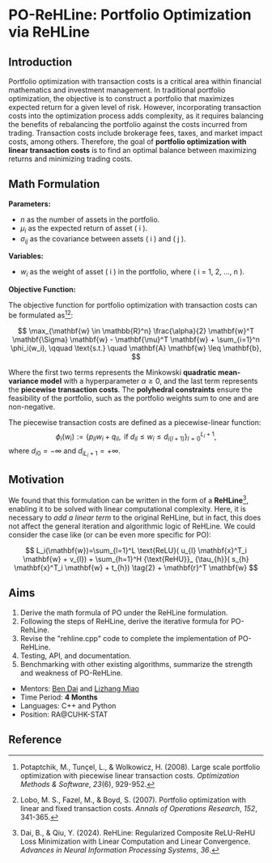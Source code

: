 

# PO-ReHLine: Portfolio Optimization via ReHLine

## Introduction

Portfolio optimization with transaction costs is a critical area within financial mathematics and investment management. In traditional portfolio optimization, the objective is to construct a portfolio that maximizes expected return for a given level of risk. However, incorporating transaction costs into the optimization process adds complexity, as it requires balancing the benefits of rebalancing the portfolio against the costs incurred from trading. Transaction costs include brokerage fees, taxes, and market impact costs, among others. Therefore, the goal of **portfolio optimization with linear transaction costs** is to find an optimal balance between maximizing returns and minimizing trading costs.

## Math Formulation

**Parameters:**

- $n$ as the number of assets in the portfolio.
- $\mu_i$ as the expected return of asset \( i \).
- $\sigma_{ij}$​ as the covariance between assets \( i \) and \( j \).

**Variables:**

- $w_i$​ as the weight of asset \( i \) in the portfolio, where \( i = 1, 2, ..., n \).

**Objective Function:**

The objective function for portfolio optimization with transaction costs can be formulated as[^PO1][^PO2]:

$$
\max_{\mathbf{w} \in \mathbb{R}^n} \frac{\alpha}{2} \mathbf{w}^T \mathbf{\Sigma} \mathbf{w} - \mathbf{\mu}^T \mathbf{w} + \sum_{i=1}^n \phi_i(w_i), \qquad \text{s.t.} \quad \mathbf{A} \mathbf{w} \leq \mathbf{b},
$$

Where the first two terms represents the Minkowski **quadratic mean-variance model** with a hyperparameter $\alpha \geq 0$​, and the last term represents the **piecewise transaction costs**. The **polyhedral constraints** ensure the feasibility of the portfolio, such as the portfolio weights sum to one and are non-negative.

The piecewise transaction costs are defined as a piecewise-linear function:
$$
\phi_i(w_i) := \{ p_{il} w_i + q_{il}, \text{ if } d_{il} \leq w_i \leq d_{i(l+1)}\}_{l=0}^{L_i+1},
$$
where $d_{i0} = - \infty$ and $d_{i{L_i + 1}} = + \infty$​.

## Motivation

We found that this formulation can be written in the form of a **ReHLine**[^rehline], enabling it to be solved with linear computational complexity. Here, it is necessary to *add a linear term* to the original ReHLine, but in fact, this does not affect the general iteration and algorithmic logic of ReHLine. We could consider the case like (or can be even more specific for PO):

$$
L_i(\mathbf{w})=\sum_{l=1}^L \text{ReLU}( u_{l} \mathbf{x}^T_i \mathbf{w}  + v_{l}) + \sum_{h=1}^H {\text{ReHU}}_ {\tau_{h}}( s_{h} \mathbf{x}^T_i \mathbf{w} + t_{h}) \tag{2} + \mathbf{r}^T \mathbf{w}
$$

## Aims

1. Derive the math formula of PO under the ReHLine formulation.
2. Following the steps of ReHLine, derive the iterative formula for PO-RehLine.
3. Revise the "rehline.cpp" code to complete the implementation of PO-ReHLine.
4. Testing, API, and documentation.
5. Benchmarking with other existing algorithms, summarize the strength and weakness of PO-ReHLine.

- Mentors: [Ben Dai](https://www.bendai.org/) and [Lizhang Miao]()
- Time Period: **4 Months**
- Languages: C++ and Python
- Position: RA@CUHK-STAT

## Reference

[^Rehline]: Dai, B., & Qiu, Y. (2024).  ReHLine: Regularized Composite ReLU-ReHU Loss Minimization with Linear  Computation and Linear Convergence. *Advances in Neural Information Processing Systems*, *36*.
[^PO1]: Potaptchik, M., Tunçel, L., &  Wolkowicz, H. (2008). Large scale portfolio optimization with piecewise  linear transaction costs. *Optimization Methods & Software*, *23*(6), 929-952.
[^PO2]: Lobo, M. S., Fazel, M., & Boyd, S. (2007). Portfolio optimization with linear and fixed transaction costs. *Annals of Operations Research*, *152*, 341-365.
